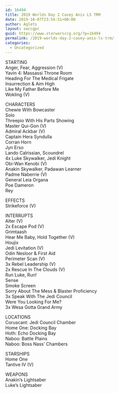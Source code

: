 ```yaml
---
id: 16494
title: 2019 Worlds Day 2 Casey Anis LS TRM
date: 2019-10-07T23:54:51+00:00
author: Aglets
layout: swccgpc
guid: https://www.starwarsccg.org/?p=16494
permalink: /2019-worlds-day-2-casey-anis-ls-trm/
categories:
  - Uncategorized
---
```

STARTING  
Anger, Fear, Aggression (V)  
Yavin 4: Massassi Throne Room  
Heading For The Medical Frigate  
Insurrection & Aim High  
Like My Father Before Me  
Wokling (V)

CHARACTERS  
Chewie With Bowcaster  
Solo  
Threepio With His Parts Showing  
Master Qui-Gon (V)  
Admiral Ackbar (V)  
Captain Hera Syndulla  
Corran Horn  
Jyn Erso  
Lando Calrissian, Scoundrel  
4x Luke Skywalker, Jedi Knight  
Obi-Wan Kenobi (V)  
Anakin Skywalker, Padawan Learner  
Padme Naberrie (V)  
General Leia Organa  
Poe Dameron  
Rey

EFFECTS  
Strikeforce (V)

INTERRUPTS  
Alter (V)  
2x Escape Pod (V)  
Grimtaash  
Hear Me Baby, Hold Together (V)  
Houjix  
Jedi Levitation (V)  
Odin Nesloor & First Aid  
Perimeter Scan (V)  
3x Rebel Leadership (V)  
2x Rescue In The Clouds (V)  
Run Luke, Run!  
Sense  
Smoke Screen  
Sorry About The Mess & Blaster Proficiency  
3x Speak With The Jedi Council  
Were You Looking For Me?  
3x Wesa Gotta Grand Army

LOCATIONS  
Coruscant: Jedi Council Chamber  
Home One: Docking Bay  
Hoth: Echo Docking Bay  
Naboo: Battle Plains  
Naboo: Boss Nass’ Chambers

STARSHIPS  
Home One  
Tantive IV (V)

WEAPONS  
Anakin’s Lightsaber  
Luke’s Lightsaber